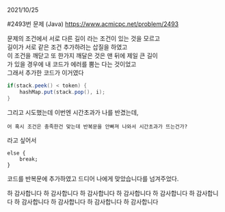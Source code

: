 2021/10/25   

#2493번 문제 (Java) https://www.acmicpc.net/problem/2493   
   
문제의 조건에서 서로 다른 길이 라는 조건이 있는 것을 모르고   
길이가 서로 같은 조건 추가하려는 삽질을 하였고   
이 조건을 깨닫고 또 한가지 깨달은 것은 맨 뒤에 제일 큰 길이   
가 있을 경우에 내 코드가 에러를 뿜는 다는 것이었고   
그래서 추가한 코드가 이거였다   
```java
if(stack.peek() < token) {
    hashMap.put(stack.pop(), i);
}
```
그리고 시도했는데 이번엔 시간초과가 나를 반겼는데,   

`어 혹시 조건은 충족한건 맞는데 반복문을 안빠져 나와서 시간초과가 뜨는건가?`

라고 싶어서   
```
else {
    break;
}
```
코드를 반복문에 추가하였고 드디어 나에게 맞았습니다를 넘겨주었다.   
   
하 감사합니다 하 감사합니다 하 감사합니다 하 감사합니다 하 감사합니다 하 감사합니다 하 감사합니다 하 감사합니다 하 감사합니다 하 감사합니다 
